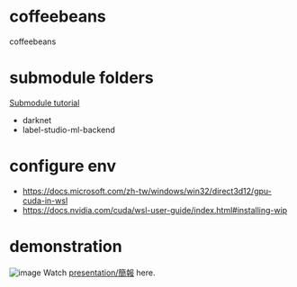 # coffeebeans
coffeebeans

# submodule folders
[Submodule tutorial](https://github.com/twtrubiks/Git-Tutorials/blob/master/git_submodule_turorial.md)
* darknet
* label-studio-ml-backend

# configure env
* https://docs.microsoft.com/zh-tw/windows/win32/direct3d12/gpu-cuda-in-wsl
* https://docs.nvidia.com/cuda/wsl-user-guide/index.html#installing-wip

# demonstration

![image](https://user-images.githubusercontent.com/34190920/157466374-cc985095-0434-460e-bb5c-9bce97f888f0.png) Watch [presentation/簡報](https://youtu.be/O2PWv9H1cfc) here.
